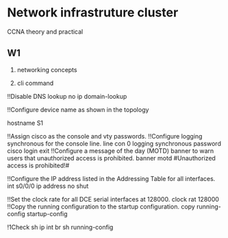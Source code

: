 # Network infrastruture cluster

CCNA theory and practical

## W1

1. networking concepts

2. cli command

 !!Disable DNS lookup
no ip domain-lookup

!!Configure device name as shown in the topology

hostname S1

!!Assign cisco as the console and vty passwords.
!!Configure logging synchronous for the console line.
line con 0
logging synchronous
password cisco
login
exit
!!Configure a message of the day (MOTD) banner to warn users that unauthorized access is prohibited.
banner motd #Unauthorized access is prohibited!#

!!Configure the IP address listed in the Addressing Table for all interfaces.
int s0/0/0
ip address
no shut

!!Set the clock rate for all DCE serial interfaces at 128000.
clock rat 128000
!!Copy the running configuration to the startup configuration.
copy running-config startup-config


!1Check
sh ip int br
sh running-config
 

